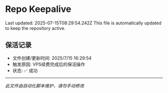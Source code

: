 # Repo Keepalive

Last updated: 2025-07-15T08:29:54.242Z
This file is automatically updated to keep the repository active.

## 保活记录
- 文件创建/更新时间: 2025/7/15 16:29:54
- 触发原因: VPS续费完成后的保活操作
- 状态: ✅ 成功

---
*此文件由自动化脚本维护，请勿手动修改*
